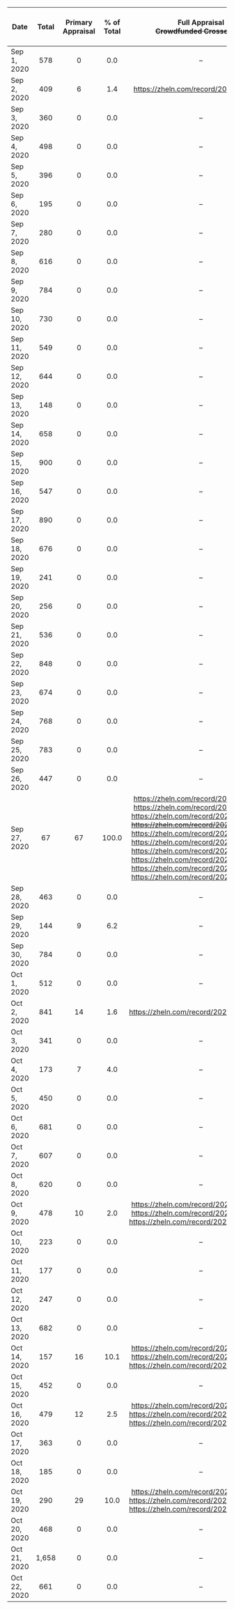 | Date | Total | Primary Appraisal | % of Total | Full Appraisal<br><s>Crowdfunded Crossed Out</s> | Number Needed to Appraise |
|------|:-----:|:-----------------:|:----------:|:--------------:|:------------:|
| Sep 1, 2020 | 578 | 0 | 0.0 | – | – |
| Sep 2, 2020 | 409 | 6 | 1.4 | https://zheln.com/record/2020/09/02/1/ | 6 |
| Sep 3, 2020 | 360 | 0 | 0.0 | – | – |
| Sep 4, 2020 | 498 | 0 | 0.0 | – | – |
| Sep 5, 2020 | 396 | 0 | 0.0 | – | – |
| Sep 6, 2020 | 195 | 0 | 0.0 | – | – |
| Sep 7, 2020 | 280 | 0 | 0.0 | – | – |
| Sep 8, 2020 | 616 | 0 | 0.0 | – | – |
| Sep 9, 2020 | 784 | 0 | 0.0 | – | – |
| Sep 10, 2020 | 730 | 0 | 0.0 | – | – |
| Sep 11, 2020 | 549 | 0 | 0.0 | – | – |
| Sep 12, 2020 | 644 | 0 | 0.0 | – | – |
| Sep 13, 2020 | 148 | 0 | 0.0 | – | – |
| Sep 14, 2020 | 658 | 0 | 0.0 | – | – |
| Sep 15, 2020 | 900 | 0 | 0.0 | – | – |
| Sep 16, 2020 | 547 | 0 | 0.0 | – | – |
| Sep 17, 2020 | 890 | 0 | 0.0 | – | – |
| Sep 18, 2020 | 676 | 0 | 0.0 | – | – |
| Sep 19, 2020 | 241 | 0 | 0.0 | – | – |
| Sep 20, 2020 | 256 | 0 | 0.0 | – | – |
| Sep 21, 2020 | 536 | 0 | 0.0 | – | – |
| Sep 22, 2020 | 848 | 0 | 0.0 | – | – |
| Sep 23, 2020 | 674 | 0 | 0.0 | – | – |
| Sep 24, 2020 | 768 | 0 | 0.0 | – | – |
| Sep 25, 2020 | 783 | 0 | 0.0 | – | – |
| Sep 26, 2020 | 447 | 0 | 0.0 | – | – |
| Sep 27, 2020 | 67 | 67 | 100.0 | https://zheln.com/record/2020/09/27/6/<br>https://zheln.com/record/2020/09/27/7/<br>https://zheln.com/record/2020/09/27/10/<br><s>https://zheln.com/record/2020/09/27/19/</s><br>https://zheln.com/record/2020/09/27/21/<br>https://zheln.com/record/2020/09/27/36/<br>https://zheln.com/record/2020/09/27/37/<br>https://zheln.com/record/2020/09/27/45/<br>https://zheln.com/record/2020/09/27/46/<br>https://zheln.com/record/2020/09/27/47/ | 7 |
| Sep 28, 2020 | 463 | 0 | 0.0 | – | – |
| Sep 29, 2020 | 144 | 9 | 6.2 | – | 10+ |
| Sep 30, 2020 | 784 | 0 | 0.0 | – | – |
| Oct 1, 2020 | 512 | 0 | 0.0 | – | – |
| Oct 2, 2020 | 841 | 14 | 1.6 | https://zheln.com/record/2020/10/02/345/ | 14 |
| Oct 3, 2020 | 341 | 0 | 0.0 | – | – |
| Oct 4, 2020 | 173 | 7 | 4.0 | – | 8+ |
| Oct 5, 2020 | 450 | 0 | 0.0 | – | – |
| Oct 6, 2020 | 681 | 0 | 0.0 | – | – |
| Oct 7, 2020 | 607 | 0 | 0.0 | – | – |
| Oct 8, 2020 | 620 | 0 | 0.0 | – | – |
| Oct 9, 2020 | 478 | 10 | 2.0 | https://zheln.com/record/2020/10/09/15/<br>https://zheln.com/record/2020/10/09/17/<br>https://zheln.com/record/2020/10/09/302/ | 3 |
| Oct 10, 2020 | 223 | 0 | 0.0 | – | – |
| Oct 11, 2020 | 177 | 0 | 0.0 | – | – |
| Oct 12, 2020 | 247 | 0 | 0.0 | – | – |
| Oct 13, 2020 | 682 | 0 | 0.0 | – | – |
| Oct 14, 2020 | 157 | 16 | 10.1 | https://zheln.com/record/2020/10/14/28/<br>https://zheln.com/record/2020/10/14/87/<br>https://zheln.com/record/2020/10/14/116/ | 5 |
| Oct 15, 2020 | 452 | 0 | 0.0 | – | – |
| Oct 16, 2020 | 479 | 12 | 2.5 | https://zheln.com/record/2020/10/16/49/<br>https://zheln.com/record/2020/10/16/357/<br>https://zheln.com/record/2020/10/16/425/ | 4 |
| Oct 17, 2020 | 363 | 0 | 0.0 | – | – |
| Oct 18, 2020 | 185 | 0 | 0.0 | – | – |
| Oct 19, 2020 | 290 | 29 | 10.0 | https://zheln.com/record/2020/10/19/44/<br>https://zheln.com/record/2020/10/19/210/<br>https://zheln.com/record/2020/10/19/267/ | 9 |
| Oct 20, 2020 | 468 | 0 | 0.0 | – | – |
| Oct 21, 2020 | 1,658 | 0 | 0.0 | – | – |
| Oct 22, 2020 | 661 | 0 | 0.0 | – | – |
